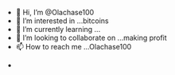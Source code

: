 - 👋 Hi, I’m @Olachase100
- 👀 I’m interested in ...bitcoins 
- 🌱 I’m currently learning ...
- 💞️ I’m looking to collaborate on ...making profit
- 📫 How to reach me ...Olachase100

<!---
Olachase100/Olachase100 is a ✨ special ✨ repository because its `README.md` (this file) appears on your GitHub profile.
You can click the Preview link to take a look at your changes.
--->
-
